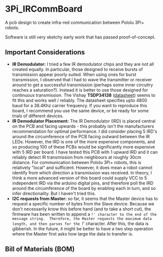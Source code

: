 # 3Pi_IRCommBoard
A pcb design to create infra-red communication between Pololu 3Pi+ robots. 

Software is still very sketchy early work that has passed proof-of-concept.

## Important Considerations

- **IR Demodulator:** I tried a few IR demodulator chips and they are not all created equally.  In particular, those designed to receive bursts of transmission appear poorly suited.  When using ones for burst transmission, I observed that I had to wave the transmitter or receiver around to get a successful transmission (perhaps some inner circuitry reaches a saturation?).  Instead it is better to use those designed for continuous transmission. The Vishay **TSDP34138** (<a href="https://www.farnell.com/datasheets/2245004.pdf">datasheet</a>) seems to fit this and works well / reliably.  The datasheet specifies upto 4800 baud for a 38.4Khz carrier frequency.  If you want to reproduce this board, I recommend you use the same device, or be ready for some trials of different devices.
- **IR Demodulator Placement:** The IR Demodulator (IRD) is placed central on the PCB and facing upwards - this probably isn't the manufacturers recommendation for optimal performance.  I did consider placing 5 IRD's around the circumference of the PCB facing outward between the IR LEDs.  However, the IRD is one of the more expensive components, and so producing 100 of these PCBs would be significantly more expensive with 5 IRD per board.  I have tested this PCB with 1 upward IRD and it can reliably detect IR transmission from neighbours at roughly 30cm distance.  For communication between Pololu 3Pi+ robots, this is relatively "local" and sufficient.  However, it does mean a robot cannot identify from which direction a transmission was received.  In theory, I think a more advanced version of this board could supply VCC to 5 independent IRD via the arduino digital pins, and therefore poll the IRD around the circumference of the board by enabling each in turn, and so infer directionality.  But I haven't tried this. 
- **I2C requests from Master:** so far, it seems that the Master device has to request a specific number of bytes from the Slave device.  Because we don't necessarily know this before hand (and to take a short cut), the firmware has been written to append a `!' character to the end of the message string.  Therefore, the Master requests the maximum data length, and then parses for the `!' character.  After this, the data is gibberish.  In the future, it might be better to have a two step operation where the Master first asks how large the data to transfer is.  

## Bill of Materials (BOM)


